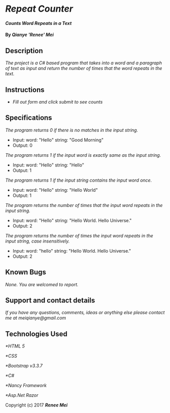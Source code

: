 # _Repeat Counter_

#### _Counts Word Repeats in a Text_

#### By _**Qianye 'Renee' Mei**_

## Description

_The project is a C# based program that takes into a word and a paragraph of text as input and return the number of times that the word repeats in the text._

## Instructions

* _Fill out form and click submit to see counts_

## Specifications

_The program returns 0 if there is no matches in the input string._

* Input: word: "Hello" string: "Good Morning"
* Output: 0

_The program returns 1 if the input word is exactly same as the input string._

* Input: word: "Hello" string: "Hello"
* Output: 1

_The program returns 1 if the input string contains the input word once._

* Input: word: "Hello" string: "Hello World"
* Output: 1

_The program returns the number of times that the input word repeats in the input string._

* Input: word: "Hello" string: "Hello World. Hello Universe."
* Output: 2

_The program returns the number of times the input word repeats in the input string, case insensitively._

* Input: word: "hello" string: "Hello World. Hello Universe."
* Output: 2

## Known Bugs

_None. You are welcomed to report._

## Support and contact details

_If you have any questions, comments, ideas or anything else please contact me at meiqianye@gmail.com_

## Technologies Used

_*HTML 5_

_*CSS_

_*Bootstrap v3.3.7_

_*C#_

_*Nancy Framework_

_*Asp.Net Razor_

Copyright (c) 2017 **_Renee Mei_**
